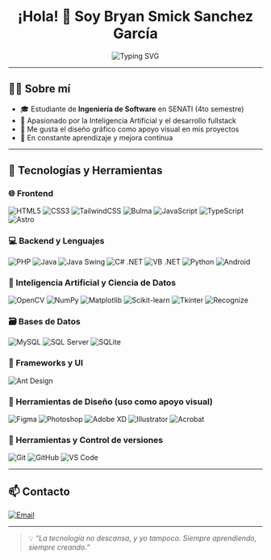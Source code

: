 <h1 align="center">¡Hola! 👋 Soy Bryan Smick Sanchez García</h1>

<p align="center">
  <img src="https://readme-typing-svg.herokuapp.com?font=Fira+Code&size=22&pause=1000&color=00F7FF&center=true&vCenter=true&width=700&lines=Desarrollador+de+software+multiplataforma;Apasionado+por+la+IA+y+el+backend;Me+apoya+el+diseño+gráfico+en+mis+proyectos" alt="Typing SVG" />
</p>

---

## 👨‍💻 Sobre mí

- 🎓 Estudiante de **Ingeniería de Software** en SENATI (4to semestre)  
- 🤖 Apasionado por la Inteligencia Artificial y el desarrollo fullstack  
- 🎨 Me gusta el diseño gráfico como apoyo visual en mis proyectos  
- 🚀 En constante aprendizaje y mejora continua  

---

## 🧰 Tecnologías y Herramientas

### 🌐 Frontend

![HTML5](https://img.shields.io/badge/HTML5-E34F26?logo=html5&logoColor=white)
![CSS3](https://img.shields.io/badge/CSS3-1572B6?logo=css3&logoColor=white)
![TailwindCSS](https://img.shields.io/badge/TailwindCSS-06B6D4?logo=tailwind-css&logoColor=white)
![Bulma](https://img.shields.io/badge/Bulma-00D1B2?logo=bulma&logoColor=white)
![JavaScript](https://img.shields.io/badge/JavaScript-F7DF1E?logo=javascript&logoColor=black)
![TypeScript](https://img.shields.io/badge/TypeScript-3178C6?logo=typescript&logoColor=white)
![Astro](https://img.shields.io/badge/Astro-000000?logo=astro&logoColor=white)

### 💻 Backend y Lenguajes

![PHP](https://img.shields.io/badge/PHP-777BB4?logo=php&logoColor=white)
![Java](https://img.shields.io/badge/Java-ED8B00?logo=java&logoColor=white)
![Java Swing](https://img.shields.io/badge/Swing-007396?logo=java&logoColor=white)
![C# .NET](https://img.shields.io/badge/C%23-512BD4?logo=csharp&logoColor=white)
![VB .NET](https://img.shields.io/badge/VB.NET-512BD4?logo=dotnet&logoColor=white)
![Python](https://img.shields.io/badge/Python-3776AB?logo=python&logoColor=white)
![Android](https://img.shields.io/badge/Android-3DDC84?logo=android&logoColor=white)

### 🧠 Inteligencia Artificial y Ciencia de Datos

![OpenCV](https://img.shields.io/badge/OpenCV-5C3EE8?logo=opencv&logoColor=white)
![NumPy](https://img.shields.io/badge/NumPy-013243?logo=numpy&logoColor=white)
![Matplotlib](https://img.shields.io/badge/Matplotlib-11557C?logo=matplotlib&logoColor=white)
![Scikit-learn](https://img.shields.io/badge/Scikit--Learn-F7931E?logo=scikit-learn&logoColor=white)
![Tkinter](https://img.shields.io/badge/Tkinter-FFB400?logo=python&logoColor=white)
![Recognize](https://img.shields.io/badge/Recognize-AI-blueviolet)

### 🗃️ Bases de Datos

![MySQL](https://img.shields.io/badge/MySQL-4479A1?logo=mysql&logoColor=white)
![SQL Server](https://img.shields.io/badge/SQL_Server-CC2927?logo=microsoftsqlserver&logoColor=white)
![SQLite](https://img.shields.io/badge/SQLite-003B57?logo=sqlite&logoColor=white)

### 🧩 Frameworks y UI

![Ant Design](https://img.shields.io/badge/Ant_Design-0170FE?logo=antdesign&logoColor=white)

### 🎨 Herramientas de Diseño (uso como apoyo visual)

![Figma](https://img.shields.io/badge/Figma-F24E1E?logo=figma&logoColor=white)
![Photoshop](https://img.shields.io/badge/Photoshop-31A8FF?logo=adobephotoshop&logoColor=white)
![Adobe XD](https://img.shields.io/badge/Adobe_XD-FF61F6?logo=adobexd&logoColor=white)
![Illustrator](https://img.shields.io/badge/Illustrator-FF9A00?logo=adobeillustrator&logoColor=white)
![Acrobat](https://img.shields.io/badge/Acrobat_EC1C24?logo=adobeacrobatreader&logoColor=white)

### 🔧 Herramientas y Control de versiones

![Git](https://img.shields.io/badge/Git-F05032?logo=git&logoColor=white)
![GitHub](https://img.shields.io/badge/GitHub-181717?logo=github&logoColor=white)
![VS Code](https://img.shields.io/badge/VS_Code-007ACC?logo=visualstudiocode&logoColor=white)

---

## 📫 Contacto

[![Email](https://img.shields.io/badge/-bhyanxdev@gmail.com-D14836?style=flat&logo=gmail&logoColor=white)](mailto:bhyanxdev@gmail.com)

---

> 💡 *“La tecnología no descansa, y yo tampoco. Siempre aprendiendo, siempre creando.”*

